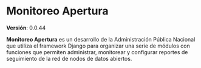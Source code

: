 # Monitoreo Apertura

<!-- [![Build Status](https://travis-ci.org/datosgobar/monitoreo-apertura.svg?branch=master)](https://travis-ci.org/datosgobar/monitoreo-apertura)
[![Docs Status](https://readthedocs.org/projects/monitoreo-apertura/badge/?version=master)](http://monitoreo-apertura.readthedocs.io/es/master/)
[![GitHub version](https://badge.fury.io/gh/datosgobar%2Fmonitoreo-apertura.svg)](https://badge.fury.io/gh/datosgobar%2Fmonitoreo-apertura)
 -->
**Versión**: 0.0.44

**Monitoreo Apertura** es un desarrollo de la Administración Pública Nacional que utiliza el framework Django para organizar una serie de módulos con funciones que permiten administrar, monitorear y configurar reportes de seguimiento de la red de nodos de datos abiertos.
